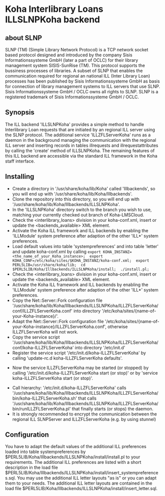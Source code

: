 # Koha Interlibrary Loans ILLSLNPKoha backend

## about SLNP
SLNP (TM) (Simple Library Network Protocol) is a TCP network socket based protocol 
designed and introduced by the company Sisis Informationssysteme GmbH (later a part of OCLC) 
for their library management system SISIS-SunRise (TM). 
This protocol supports the bussiness processes of libraries. 
A subset of SLNP that enables the communication required for regional an national ILL (Inter Library Loan) processes 
has been published by Sisis Informationssysteme GmbH as basis for 
connection of library management systems to ILL servers that use SLNP. 
Sisis Informationssysteme GmbH / OCLC owns all rights to SLNP. 
SLNP is a registered trademark of Sisis Informationssysteme GmbH / OCLC. 

## Synopsis
The ILL backend 'ILLSLNPKoha'  provides a simple method to handle Interlibrary Loan requests that are initiated by an regional ILL server using the SLNP protocol. 
The additional service 'ILLZFLServerKoha' runs as a daemon in the background managing the communication with the regional ILL server and inserting records in tables illrequests and illrequestattributes 
by calling the 'create' method of ILLSLNPKoha. 
The remaining features of this ILL backend are accessible via the standard ILL framework in the Koha staff interface. 

## Installing
* Create a directory in '/usr/share/koha/lib/Koha' called 'Illbackends', so you will end up with '/usr/share/koha/lib/Koha/Illbackends'. 
* Clone the repository into this directory, so you will end up with '/usr/share/koha/lib/Koha/Illbackends/ILLSLNPKoha'. 
* In the 'ILLSLNPKoha' directory switch to the branch you wish to use, matching your currently checked out branch of Koha-LMSCloud. 
* Check the <interlibrary_loans> division in your koha-conf.xml, insert or update the <backends_available> XML element. 
* Activate the Koha ILL framework and ILL backends by enabling the 'ILLModule' system preference after adaption of the other 'ILL*' system preferences. 
* Load default values into table 'systempreferences' and into table 'letter' and update koha-conf.xml by calling 
`
  export KOHA_INSTANZ=<the_name_of_your_Koha_instance>; 
  export KOHA_CONF=/etc/koha/sites/$KOHA_INSTANZ/koha-conf.xml; 
  export PERL5LIB=/usr/share/koha/lib; 
  cd $PERL5LIB/Koha/Illbackends/ILLSLNPKoha/install; 
  ./install.pl; 
`
* Check the <interlibrary_loans> division in your koha-conf.xml, insert or update the <backends_available> XML element. 
* Activate the Koha ILL framework and ILL backends by enabling the 'ILLModule' system preference after adaption of the other 'ILL*' system preferences. 
* Copy the Net::Server::Fork configuration file '/usr/share/koha/lib/Koha/Illbackends/ILLSLNPKoha/ILLZFLServerKoha/conf/ILLZFLServerKoha.conf' into directory '/etc/koha/sites/{name-of-your-Koha-instance}/'. 
* Adapt the Net::Server::Fork configuration file '/etc/koha/sites/{name-of-your-Koha-instance}/ILLZFLServerKoha.conf', otherwise ILLZFLServerKoha will not work. 
* Copy the service script '/usr/share/koha/lib/Koha/Illbackends/ILLSLNPKoha/ILLZFLServerKoha/conf/koha-ILLZFLServerKoha' into directory '/etc/init.d' 
* Register the service script '/etc/init.d/koha-ILLZFLServerKoha' by calling 'update-rc.d koha-ILLZFLServerKoha defaults'. 
+ Now the service ILLZFLServerKoha may be started (or stopped) by calling '/etc/init.d/koha-ILLZFLServerKoha start (or stop)' or by 'service koha-ILLZFLServerKoha start (or stop)'. 
* Call hierarchy: '/etc/init.d/koha-ILLZFLServerKoha' calls '/usr/share/koha/lib/Koha/Illbackends/ILLSLNPKoha/ILLZFLServerKoha/bin/koha-ILLZFLServerKoha.sh' that calls '/usr/share/koha/lib/Koha/Illbackends/ILLSLNPKoha/ILLZFLServerKoha/bin/runILLZFLServerKoha.pl' that finally starts (or stops) the daemon. 
* It is strongly recommended to encrypt the communication between the regional ILL SLNPServer and ILLZFLServerKoha (e.g. by using stunnel) 

## Configuration
You have to adapt the default values of the additional ILL preferences loaded into table systempreferences by $PERL5LIB/Koha/Illbackends/ILLSLNPKoha/install/install.pl to your requirements. 
The additional ILL preferences are listed with a short description in the load file $PERL5LIB/Koha/Illbackends/ILLSLNPKoha/install/insert_systempreferences.sql. 
You may use the additional ILL letter layouts "as is" or you can adapt them to your needs. 
The additional ILL letter layouts are contained in the load file $PERL5LIB/Koha/Illbackends/ILLSLNPKoha/install/insert_letter.sql. 
